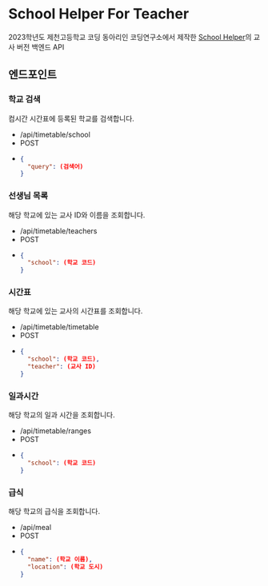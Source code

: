 # School Helper For Teacher
2023학년도 제천고등학교 코딩 동아리인 코딩연구소에서 제작한 [School Helper](https://github.com/School-Helper-ioloolo/School-Helper-Backend)의 교사 버전 백엔드 API

## 엔드포인트

### 학교 검색
컴시간 시간표에 등록된 학교를 검색합니다.
- /api/timetable/school
- POST
- ```json
  {
    "query": (검색어)
  }
  ```

### 선생님 목록
해당 학교에 있는 교사 ID와 이름을 조회합니다.
- /api/timetable/teachers
- POST
- ```json
  {
    "school": (학교 코드)
  }
  ```

### 시간표
해당 학교에 있는 교사의 시간표를 조회합니다.
- /api/timetable/timetable
- POST
- ```json
  {
    "school": (학교 코드),
    "teacher": (교사 ID)
  }
  ```

### 일과시간
해당 학교의 일과 시간을 조회합니다.
- /api/timetable/ranges
- POST
- ```json
  {
    "school": (학교 코드)
  }
  ```

### 급식
해당 학교의 급식을 조회합니다.
- /api/meal
- POST
- ```json
  {
    "name": (학교 이름),
    "location": (학교 도시)
  }
  ```